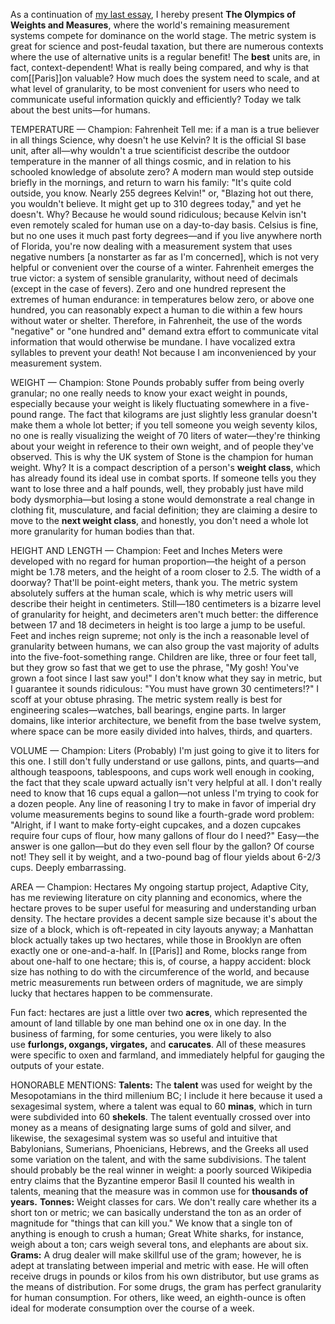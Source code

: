 As a continuation of [my last essay](https://www.inqstudio.com/003), I hereby present __The Olympics of Weights and Measures__, where the world's remaining measurement systems compete for dominance on the world stage. The metric system is great for science and post-feudal taxation, but there are numerous contexts where the use of alternative units is a regular benefit! The __best__ units are, in fact, context-dependent! What is really being compared, and why is that com[[Paris]]on valuable? How much does the system need to scale, and at what level of granularity, to be most convenient for users who need to communicate useful information quickly and efficiently? Today we talk about the best units—for humans.

TEMPERATURE — Champion: Fahrenheit
Tell me: if a man is a true believer in all things Science, why doesn't he use Kelvin? It is the official SI base unit, after all—why wouldn't a true scientificist describe the outdoor temperature in the manner of all things cosmic, and in relation to his schooled knowledge of absolute zero? A modern man would step outside briefly in the mornings, and return to warn his family: "It's quite cold outside, you know. Nearly 255 degrees Kelvin!" or, "Blazing hot out there, you wouldn't believe. It might get up to 310 degrees today," and yet he doesn't. Why? Because he would sound ridiculous; because Kelvin isn't even remotely scaled for human use on a day-to-day basis. Celsius is fine, but no one uses it much past forty degrees—and if you live anywhere north of Florida, you're now dealing with a measurement system that uses negative numbers [a nonstarter as far as I'm concerned], which is not very helpful or convenient over the course of a winter. Fahrenheit emerges the true victor: a system of sensible granularity, without need of decimals (except in the case of fevers). Zero and one hundred represent the extremes of human endurance: in temperatures below zero, or above one hundred, you can reasonably expect a human to die within a few hours without water or shelter. Therefore, in Fahrenheit, the use of the words "negative" or "one hundred and" demand extra effort to communicate vital information that would otherwise be mundane. I have vocalized extra syllables to prevent your death! Not because I am inconvenienced by your measurement system.

WEIGHT — Champion: Stone
Pounds probably suffer from being overly granular; no one really needs to know your exact weight in pounds, especially because your weight is likely fluctuating somewhere in a five-pound range. The fact that kilograms are just slightly less granular doesn't make them a whole lot better; if you tell someone you weigh seventy kilos, no one is really visualizing the weight of 70 liters of water—they're thinking about your weight in reference to their own weight, and of people they've observed. This is why the UK system of Stone is the champion for human weight. Why? It is a compact description of a person's __weight class__, which has already found its ideal use in combat sports. If someone tells you they want to lose three and a half pounds, well, they probably just have mild body dysmorphia—but losing a stone would demonstrate a real change in clothing fit, musculature, and facial definition; they are claiming a desire to move to the __next weight class__, and honestly, you don't need a whole lot more granularity for human bodies than that.

HEIGHT AND LENGTH — Champion: Feet and Inches
Meters were developed with no regard for human proportion—the height of a person might be 1.78 meters, and the height of a room closer to 2.5. The width of a doorway? That'll be point-eight meters, thank you. The metric system absolutely suffers at the human scale, which is why metric users will describe their height in centimeters. Still—180 centimeters is a bizarre level of granularity for height, and decimeters aren't much better: the difference between 17 and 18 decimeters in height is too large a jump to be useful. Feet and inches reign supreme; not only is the inch a reasonable level of granularity between humans, we can also group the vast majority of adults into the five-foot-something range. Children are like, three or four feet tall, but they grow so fast that we get to use the phrase, "My gosh! You've grown a foot since I last saw you!" I don't know what they say in metric, but I guarantee it sounds ridiculous: "You must have grown 30 centimeters!?" I scoff at your obtuse phrasing. The metric system really is best for engineering scales—watches, ball bearings, engine parts. In larger domains, like interior architecture, we benefit from the base twelve system, where space can be more easily divided into halves, thirds, and quarters.

VOLUME — Champion: Liters (Probably)
I'm just going to give it to liters for this one. I still don't fully understand or use gallons, pints, and quarts—and although teaspoons, tablespoons, and cups work well enough in cooking, the fact that they scale upward actually isn't very helpful at all. I don't really need to know that 16 cups equal a gallon—not unless I'm trying to cook for a dozen people. Any line of reasoning I try to make in favor of imperial dry volume measurements begins to sound like a fourth-grade word problem: "Alright, if I want to make forty-eight cupcakes, and a dozen cupcakes require four cups of flour, how many gallons of flour do I need?" Easy—the answer is one gallon—but do they even sell flour by the gallon? Of course not! They sell it by weight, and a two-pound bag of flour yields about 6-2/3 cups. Deeply embarrassing.

AREA — Champion: Hectares
My ongoing startup project, Adaptive City, has me reviewing literature on city planning and economics, where the hectare proves to be super useful for measuring and understanding urban density. The hectare provides a decent sample size because it's about the size of a block, which is oft-repeated in city layouts anyway; a Manhattan block actually takes up two hectares, while those in Brooklyn are often exactly one or one-and-a-half. In [[Paris]] and Rome, blocks range from about one-half to one hectare; this is, of course, a happy accident: block size has nothing to do with the circumference of the world, and because metric measurements run between orders of magnitude, we are simply lucky that hectares happen to be commensurate.

Fun fact: hectares are just a little over two __acres__, which represented the amount of land tillable by one man behind one ox in one day. In the business of farming, for some centuries, you were likely to also use __furlongs, oxgangs, virgates,__ and __carucates__. All of these measures were specific to oxen and farmland, and immediately helpful for gauging the outputs of your estate.

HONORABLE MENTIONS:
**Talents:** The __talent__ was used for weight by the Mesopotamians in the third millenium BC; I include it here because it used a sexagesimal system, where a talent was equal to 60 __minas__, which in turn were subdivided into 60 __shekels__. The talent eventually crossed over into money as a means of designating large sums of gold and silver, and likewise, the sexagesimal system was so useful and intuitive that Babylonians, Sumerians, Phoenicians, Hebrews, and the Greeks all used some variation on the talent, and with the same subdivisions. The talent should probably be the real winner in weight: a poorly sourced Wikipedia entry claims that the Byzantine emperor Basil II counted his wealth in talents, meaning that the measure was in common use for __thousands of years.__
**Tonnes:** Weight classes for cars. We don't really care whether its a short ton or metric; we can basically understand the ton as an order of magnitude for "things that can kill you." We know that a single ton of anything is enough to crush a human; Great White sharks, for instance, weigh about a ton; cars weigh several tons, and elephants are about six.
**Grams:** A drug dealer will make skillful use of the gram; however, he is adept at translating between imperial and metric with ease. He will often receive drugs in pounds or kilos from his own distributor, but use grams as the means of distribution. For some drugs, the gram has perfect granularity for human consumption. For others, like weed, an eighth-ounce is often ideal for moderate consumption over the course of a week.


